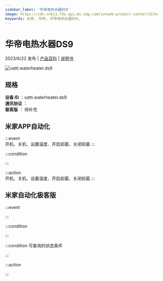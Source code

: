 ```yaml
---
sidebar_label: '华帝电热水器DS9'
image: https://cdn.cnbj1.fds.api.mi-img.com/iotweb-product-center/517e4bbcb55986b0a53e1236acf652a2_1684808248565.png?GalaxyAccessKeyId=AKVGLQWBOVIRQ3XLEW&Expires=9223372036854775807&Signature=Il+S2ub8nMwHa32rg/w3kPoUC9A=
keywords: 米家, 华帝, 华帝电热水器DS9, 
---
```

# 华帝电热水器DS9

2023/6/22 发布 | [产品百科](https://home.mi.com/webapp/content/baike/product/index.html?model=vatti.waterheater.ds9/) | [说明书](https://home.mi.com/views/introduction.html?model=vatti.waterheater.ds9&region=cn)

![vatti.waterheater.ds9](https://cdn.cnbj1.fds.api.mi-img.com/iotweb-product-center/517e4bbcb55986b0a53e1236acf652a2_1684808248565.png?GalaxyAccessKeyId=AKVGLQWBOVIRQ3XLEW&Expires=9223372036854775807&Signature=Il+S2ub8nMwHa32rg/w3kPoUC9A=)

## 规格  
> 
**设备 ID** ：vatti.waterheater.ds9  
**通讯协议** ：  
**极客版**  ： 待补充 


## 米家APP自动化  

:::event  
开机、关机、设置温度、开启抑菌、关闭抑菌
:::

:::condition  

:::

:::action   
开机、关机、设置温度、开启抑菌、关闭抑菌
:::

## 米家自动化极客版  

:::event  

:::

:::condition  

:::

:::condition 可查询的状态条件  

:::

:::action  

:::

        
